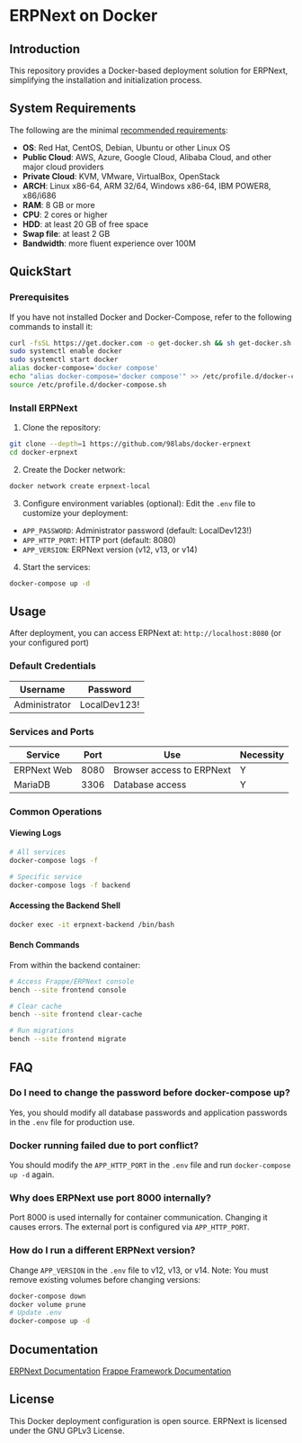 # ERPNext on Docker

## Introduction

This repository provides a Docker-based deployment solution for ERPNext, simplifying the installation and initialization process.

## System Requirements

The following are the minimal [recommended requirements](https://github.com/frappe/bench):

* **OS**: Red Hat, CentOS, Debian, Ubuntu or other Linux OS
* **Public Cloud**: AWS, Azure, Google Cloud, Alibaba Cloud, and other major cloud providers
* **Private Cloud**: KVM, VMware, VirtualBox, OpenStack
* **ARCH**: Linux x86-64, ARM 32/64, Windows x86-64, IBM POWER8, x86/i686
* **RAM**: 8 GB or more
* **CPU**: 2 cores or higher
* **HDD**: at least 20 GB of free space
* **Swap file**: at least 2 GB
* **Bandwidth**: more fluent experience over 100M

## QuickStart

### Prerequisites

If you have not installed Docker and Docker-Compose, refer to the following commands to install it:

```bash
curl -fsSL https://get.docker.com -o get-docker.sh && sh get-docker.sh
sudo systemctl enable docker
sudo systemctl start docker
alias docker-compose='docker compose'
echo "alias docker-compose='docker compose'" >> /etc/profile.d/docker-compose.sh
source /etc/profile.d/docker-compose.sh
```

### Install ERPNext

1. Clone the repository:
```bash
git clone --depth=1 https://github.com/98labs/docker-erpnext
cd docker-erpnext
```

2. Create the Docker network:
```bash
docker network create erpnext-local
```

3. Configure environment variables (optional):
Edit the `.env` file to customize your deployment:
- `APP_PASSWORD`: Administrator password (default: LocalDev123!)
- `APP_HTTP_PORT`: HTTP port (default: 8080)
- `APP_VERSION`: ERPNext version (v12, v13, or v14)

4. Start the services:
```bash
docker-compose up -d
```

## Usage

After deployment, you can access ERPNext at: `http://localhost:8080` (or your configured port)

### Default Credentials

| Username | Password |
| -------- | -------- |
| Administrator | LocalDev123! |

### Services and Ports

| Service | Port | Use | Necessity |
| ------- | ---- | --- | --------- |
| ERPNext Web | 8080 | Browser access to ERPNext | Y |
| MariaDB | 3306 | Database access | Y |

### Common Operations

#### Viewing Logs
```bash
# All services
docker-compose logs -f

# Specific service
docker-compose logs -f backend
```

#### Accessing the Backend Shell
```bash
docker exec -it erpnext-backend /bin/bash
```

#### Bench Commands
From within the backend container:
```bash
# Access Frappe/ERPNext console
bench --site frontend console

# Clear cache
bench --site frontend clear-cache

# Run migrations
bench --site frontend migrate
```

## FAQ

### Do I need to change the password before docker-compose up?
Yes, you should modify all database passwords and application passwords in the `.env` file for production use.

### Docker running failed due to port conflict?
You should modify the `APP_HTTP_PORT` in the `.env` file and run `docker-compose up -d` again.

### Why does ERPNext use port 8000 internally?
Port 8000 is used internally for container communication. Changing it causes errors. The external port is configured via `APP_HTTP_PORT`.

### How do I run a different ERPNext version?
Change `APP_VERSION` in the `.env` file to v12, v13, or v14. Note: You must remove existing volumes before changing versions:
```bash
docker-compose down
docker volume prune
# Update .env
docker-compose up -d
```

## Documentation

[ERPNext Documentation](https://docs.erpnext.com/)
[Frappe Framework Documentation](https://frappeframework.com/docs)

## License

This Docker deployment configuration is open source. ERPNext is licensed under the GNU GPLv3 License.